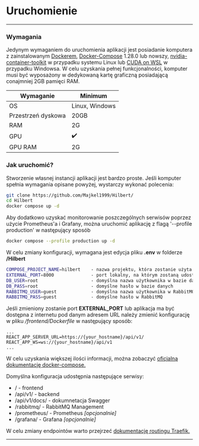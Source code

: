 # Uruchomienie
---
### Wymagania
Jedynym wymaganiem do uruchomienia aplikacji jest posiadanie komputera z zainstalowanym [Dockerem](https://docs.docker.com/engine/install/), [Docker-Compose](https://docs.docker.com/compose/install/) 1.28.0 lub nowszy, [nvidia-container-toolkit](https://docs.nvidia.com/datacenter/cloud-native/container-toolkit/install-guide.html) w przypadku systemu Linux lub [CUDA on WSL](https://docs.nvidia.com/cuda/wsl-user-guide/index.html) w przypadku Windowsa. W celu uzyskania pełnej funkcjonalności, komputer musi być wyposażony w dedykowaną kartę graficzną posiadającą conajmniej 2GB pamięci RAM. 

| Wymaganie          | Minimum            |
| ------------------ | ------------------ |
| OS                 | Linux, Windows     |
| Przestrzeń dyskowa | 20GB               |
| RAM                | 2G                 |
| GPU                | :heavy_check_mark: |
| GPU RAM            | 2G                 |

### Jak uruchomić?
Stworzenie własnej instancji aplikacji jest bardzo proste. Jeśli komputer spełnia wymagania opisane powyżej, wystarczy wykonać polecenia:

```bash
git clone https://github.com/Majkel1999/Hilbert/
cd Hilbert
docker compose up -d
```

Aby dodatkowo uzyskać monitorowanie poszczególnych serwisów poprzez użycie Prometheus'a i Grafany, można uruchomić aplikację z flagą '--profile production' w następujący sposób
```bash
docker compose --profile production up -d
```

W celu zmiany konfiguracji, wymagana jest edycja pliku **.env** w folderze **/Hilbert**

```bash
COMPOSE_PROJECT_NAME=hilbert    - nazwa projektu, która zostanie użyta przy tworzeniu kontenerów
EXTERNAL_PORT=8000              - port lokalny, na którym zostaną udostępnione wszystkie serwisy
DB_USER=root                    - domyślna nazwa użytkownika w bazie danych  
DB_PASS=root                    - domyślne hasło w bazie danych 
RABBITMQ_USER=guest             - domyślna nazwa użytkownika w RabbitMQ
RABBITMQ_PASS=guest             - domyślne hasło w RabbitMQ
```

Jeśli zmieniony zostanie port **EXTERNAL_PORT** lub aplikacja ma być dostępna z internetu pod danym adresem URL należy zmienić konfigurację w pliku */frontend/Dockerfile* w następujący sposób:

```
...
REACT_APP_SERVER_URL=https://{your_hostname}/api/v1/
REACT_APP_WS=ws://{your_hostname}/api/v1
...
```

W celu uzyskania większej ilości informacji, można zobaczyć [oficjalną dokumentację docker-compose.](https://docs.docker.com/compose/)

Domyślna konfiguracja udostępnia następujące serwisy:
- / - frontend
- /api/v1/ - backend
- /api/v1/docs/ - dokumnetacja Swagger
- /rabbitmq/ - RabbitMQ Management
- /prometheus/ - Prometheus *[opcjonalnie]*
- /grafana/ - Grafana *[opcjonalnie]*

W celu zmiany endpointów warto przejrzeć [dokumentację routingu Traefik.](https://doc.traefik.io/traefik/routing/overview/)

---
